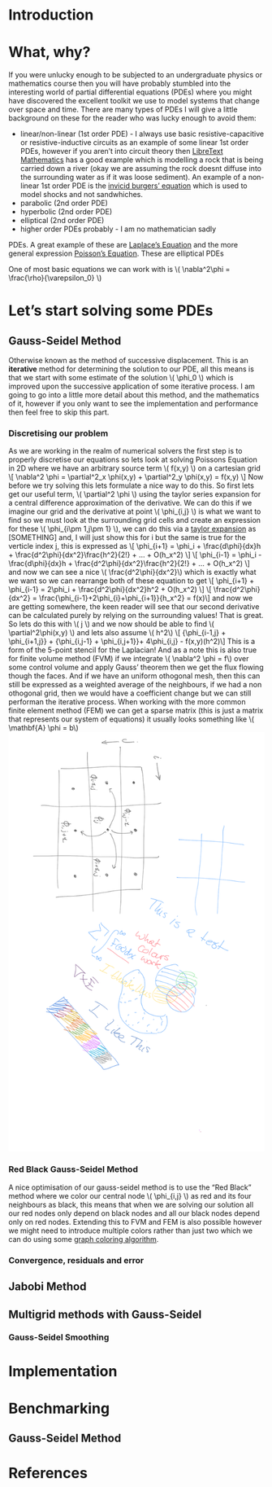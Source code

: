 

# Introduction


# What, why?

If you were unlucky enough to be subjected to an undergraduate physics or mathematics course then you will have probably stumbled into the interesting world of partial differential equations (PDEs) where you might have discovered the excellent toolkit we use to model systems that change over space and time. There are many types of PDEs I will give a little background on these for the reader who was lucky enough to avoid them:

-   linear/non-linear (1st order PDE) - I always use basic resistive-capacitive or resistive-inductive circuits as an example of some linear 1st order PDEs, however if you aren&rsquo;t into circuit theory then [LibreText Mathematics](https://math.libretexts.org/Bookshelves/Differential_Equations/Differential_Equations_for_Engineers_(Lebl)/1%3A_First_order_ODEs/1.9%3A_First_Order_Linear_PDE) has a good example which is modelling a rock that is being carried down a river (okay we are assuming the rock doesnt diffuse into the surrounding water as if it was loose sediment). An example of a non-linear 1st order PDE is the [invicid burgers&rsquo; equation](https://en.wikipedia.org/wiki/Burgers%27_equation) which is used to model shocks and not sandwhiches.
-   parabolic (2nd order PDE)
-   hyperbolic (2nd order PDE)
-   elliptical (2nd order PDE)
-   higher order PDEs probably - I am no mathematician sadly

PDEs. A great example of these are [Laplace&rsquo;s Equation](https://en.wikipedia.org/wiki/Laplace%27s_equation) and the more general expression [Poisson&rsquo;s Equation](https://en.wikipedia.org/wiki/Poisson%27s_equation). These are elliptical PDEs

One of most basic equations we can work with is
\\( \\nabla^2\\phi = \\frac{\\rho}{\\varepsilon\_0} \\)


# Let&rsquo;s start solving some PDEs


## Gauss-Seidel Method

Otherwise known as the method of successive displacement. This is an **iterative** method for determining the solution to our PDE, all this means is that we start with some estimate of the solution \\( \\phi\_0 \\) which is improved upon the successive application of some iterative process. I am going to go into a little more detail about this method, and the mathematics of it, however if you only want to see the implementation and performance then feel free to skip this part.


### Discretising our problem

As we are working in the realm of numerical solvers the first step is to properly discretise our equations so lets look at solving Poissons Equation in 2D where we have an arbitrary source term \\( f(x,y) \\) on a cartesian grid
\\[ \\nabla^2 \\phi = \\partial^2\_x \\phi(x,y) + \\partial^2\_y \\phi(x,y) = f(x,y) \\]
Now before we try solving this lets formulate a nice way to do this. So first lets get our useful term, \\( \\partial^2 \\phi \\) using the taylor series expansion for a central difference approximation of the derivative. We can do this if we imagine our grid and the derivative at point \\( \\phi\_{i,j} \\) is what we want to find so we must look at the surrounding grid cells and create an  expression for these \\( \\phi\_{i\\pm 1,j\\pm 1} \\), we can do this via a [taylor expansion](https://mathworld.wolfram.com/TaylorSeries.html) as [SOMETHING] and, I will just show this for i but the same is true for the verticle index j, this is expressed as
\\[ \\phi\_{i+1} = \\phi\_i + \\frac{d\\phi}{dx}h + \\frac{d^2\\phi}{dx^2}\\frac{h^2}{2!} + &#x2026; + O(h\_x^2)  \\]
\\[ \\phi\_{i-1} = \\phi\_i - \\frac{d\\phi}{dx}h + \\frac{d^2\\phi}{dx^2}\\frac{h^2}{2!} + &#x2026; + O(h\_x^2)  \\]
and now we can see a nice \\( \\frac{d^2\\phi}{dx^2}\\) which is exactly what we want so we can rearrange both of these equation to get
\\[ \\phi\_{i+1} + \\phi\_{i-1} = 2\\phi\_i + \\frac{d^2\\phi}{dx^2}h^2 + O(h\_x^2) \\]
\\[ \\frac{d^2\\phi}{dx^2} = \\frac{\\phi\_{i-1}+2\\phi\_{i}+\\phi\_{i+1}}{h\_x^2} = f(x)\\]
and now we are getting somewhere, the keen reader will see that our second derivative can be calculated purely by relying on the surrounding values! That is great. So lets do this with \\( j \\) and we now should be able to find \\( \\partial^2\\phi(x,y) \\) and lets also assume \\( h^2\\)
\\[ {\\phi\_{i-1,j} + \\phi\_{i+1,j}} + {\\phi\_{i,j-1} + \\phi\_{i,j+1}}+ 4\\phi\_{i,j} - f(x,y)(h^2)\\]
This is a form of the 5-point stencil for the Laplacian! And as a note this is also true for finite volume method (FVM) if we integrate \\( \\nabla^2 \\phi = f\\) over some control volume and apply Gauss&rsquo; theorem then we get the flux flowing though the faces. And if we have an uniform othogonal mesh, then this can still be expressed as a weighted average of the neighbours, if we had a non othogonal grid, then we would have a coefficient change but we can still performan the iterative process. When working with the more common finite element method (FEM) we can get a sparse matrix (this is just a matrix that represents our system of equations) it usually looks something like \\( \\mathbf{A} \\phi = b\\)
![img](/assets/images/gauss-seidel-grid.png)


### Red Black Gauss-Seidel Method

A nice optimisation of our gauss-seidel method is to use the &ldquo;Red Black&rdquo; method where we color our central node \\( \\phi\_{i,j} \\) as red and its four neighbours as black, this means that when we are solving our solution all our red nodes only depend on black nodes and all our black nodes depend only on red nodes. Extending this to FVM and FEM is also possible however we might need to introduce multiple colors rather than just two which we can do using some [graph coloring algorithm](https://en.wikipedia.org/wiki/Graph_coloring).


### Convergence, residuals and error


## Jabobi Method


## Multigrid methods with Gauss-Seidel


### Gauss-Seidel Smoothing


# Implementation


# Benchmarking


## Gauss-Seidel Method


# References

<style>.csl-left-margin{float: left; padding-right: 0em;}
 .csl-right-inline{margin: 0 0 0 0em;}</style><div class="csl-bib-body">
</div>


